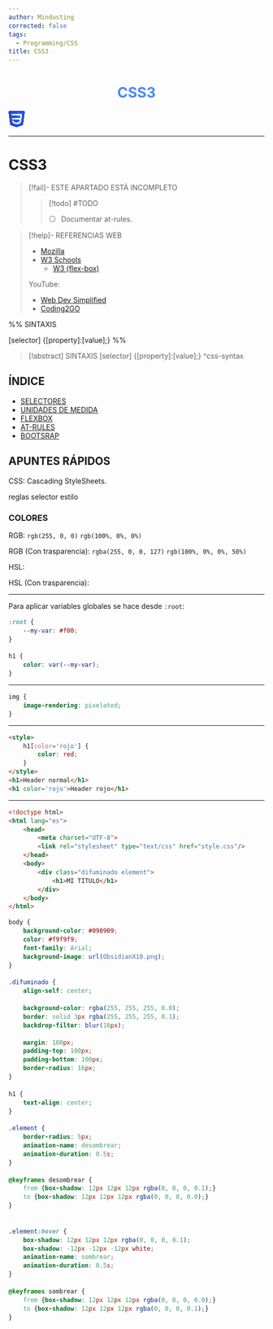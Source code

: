 ```yaml
---
author: Mindusting
corrected: false
tags:
  - Programming/CSS
title: CSS3
---
```


<h1 style="text-align:center;color:#48f;">CSS3</h1>

![#logo](../../img/css_logo.png)

---

# CSS3

> [!fail]- ESTE APARTADO ESTÁ INCOMPLETO
> > [!todo] #TODO
> > - [ ] Documentar at-rules.

> [!help]- REFERENCIAS WEB
> - [Mozilla](https://developer.mozilla.org/es/docs/Web/CSS/Using_CSS_custom_properties)
> - [W3 Schools](https://www.w3schools.com/css/)
>     - [W3 (flex-box)](https://www.w3schools.com/css/css3_flexbox.asp)
>
> YouTube:
> - [Web Dev Simplified](https://youtu.be/l1mER1bV0N0)
> - [Coding2GO](https://www.youtube.com/@coding2go)

%%
SINTAXIS

[selector] {[property]:[value];}
%%

> [!abstract] SINTAXIS
> <span class="italic function-color">[selector]</span> <span class="function-color">{</span><span class="italic variable-color">[property]</span>:<span class="italic string-color">[value]</span>;<span class="function-color">}</span>
^css-syntax

## ÍNDICE

- [SELECTORES](css_selectors.md)
- [UNIDADES DE MEDIDA](css_measure_units.md)
- [FLEXBOX](css_flexbox.md)
- [AT-RULES](css_at_rules.md)
- [BOOTSRAP](css_bootstrap.md)

## APUNTES RÁPIDOS

CSS: Cascading StyleSheets.

reglas
selector estilo

### COLORES

RGB:
`rgb(255, 0, 0)`
`rgb(100%, 0%, 0%)`

RGB (Con trasparencia):
`rgba(255, 0, 0, 127)`
`rgb(100%, 0%, 0%, 50%)`

HSL:

HSL (Con trasparencia):

---

Para aplicar variables globales se hace desde `:root`:

```css
:root {
    --my-var: #f00;
}

h1 {
    color: var(--my-var);
}
```

---

```css
img {
    image-rendering: pixelated;
}
```

---

```html
<style>
    h1[color='rojo'] {
        color: red;
    }
</style>
<h1>Header normal</h1>
<h1 color='rojo'>Header rojo</h1>
```

---
```html
<!doctype html>
<html lang="es">
    <head>
        <meta charset="UTF-8">
        <link rel="stylesheet" type="text/css" href="style.css"/>
    </head>
    <body>
        <div class="difuminado element">
            <h1>MI TÍTULO</h1>
        </div>
    </body>
</html>

```

```css
body {
    background-color: #090909;
    color: #f9f9f9;
    font-family: Arial;
    background-image: url(ObsidianX10.png);
}

.difuminado {
    align-self: center;

    background-color: rgba(255, 255, 255, 0.0);
    border: solid 3px rgba(255, 255, 255, 0.1);
    backdrop-filter: blur(16px);

    margin: 100px;
    padding-top: 100px;
    padding-bottom: 100px;
    border-radius: 16px;
}

h1 {
    text-align: center;
}

.element {
    border-radius: 5px;
    animation-name: desombrear;
    animation-duration: 0.5s;
}

@keyframes desombrear {
    from {box-shadow: 12px 12px 12px rgba(0, 0, 0, 0.1);}
    to {box-shadow: 12px 12px 12px rgba(0, 0, 0, 0.0);}
}


.element:hover {
    box-shadow: 12px 12px 12px rgba(0, 0, 0, 0.1);
    box-shadow: -12px -12px -12px white;
    animation-name: sombrear;
    animation-duration: 0.5s;
}

@keyframes sombrear {
    from {box-shadow: 12px 12px 12px rgba(0, 0, 0, 0.0);}
    to {box-shadow: 12px 12px 12px rgba(0, 0, 0, 0.1);}
}
```
